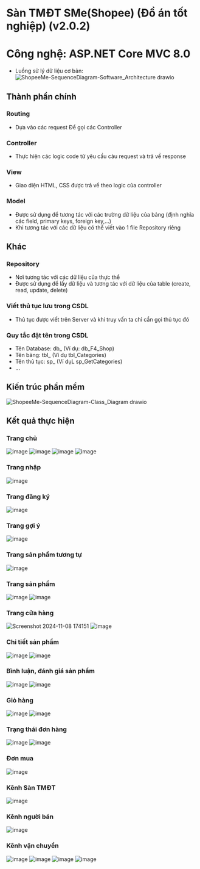 # Sàn TMĐT SMe(Shopee) (Đồ án tốt nghiệp) (v2.0.2)
# Công nghệ: ASP.NET Core MVC  8.0
- Luồng sử lý dữ liệu cơ bản: 
![ShopeeMe-SequenceDiagram-Software_Architecture drawio](https://github.com/user-attachments/assets/fd93c90b-e2d6-4118-b80e-6d50222115ce)
## Thành phần chính
### Routing
- Dựa vào các request Để gọi các Controller

### Controller
- Thực hiện các logic code từ yêu cầu cảu request và trả về response

### View
- Giao diện HTML, CSS được trả về theo logic của controller

### Model
- Được sử dụng để tương tác với các trường dữ liệu của bảng (định nghĩa các field, primary keys, foreign key,...)
- Khi tương tác với các dữ liệu có thể viết vào 1 file Repository riêng

## Khác
### Repository 
- Nơi tương tác với các dữ liệu của thực thể
- Được sử dụng để lấy dữ liệu và tương tác với dữ liệu của table (create, read, update, delete)

### Viết thủ tục lưu trong CSDL
  - Thủ tục được viết trên Server và khi truy vấn ta chỉ cần gọi thủ tục đó
### Quy tắc đặt tên trong CSDL
 - Tên Database: db_ (Ví dụ: db_F4_Shop)
 - Tên bảng: tbl_ (Ví dụ tbl_Categories)
 - Tên thủ tục: sp_ (Ví dụL sp_GetCategories)
 - ...
## Kiến trúc phần mềm
![ShopeeMe-SequenceDiagram-Class_Diagram drawio](https://github.com/user-attachments/assets/c75c3751-11ea-4107-ad2b-768d7b38ce1f)
## Kết quả thực hiện
### Trang chủ
![image](https://github.com/user-attachments/assets/e6b35f79-cd0d-4932-85b3-906df3287009)
![image](https://github.com/user-attachments/assets/29c8b7d8-db10-4563-893b-8222eb467589)
![image](https://github.com/user-attachments/assets/c6a6d62b-1f22-4b19-8a66-a65dcd49a1cf)
![image](https://github.com/user-attachments/assets/e2c3a6bc-199c-4f90-ab33-6f8711133895)
### Trang nhập
![image](https://github.com/user-attachments/assets/06e8f0d3-628f-42ac-aa3c-fa0f24fcdbca)
### Trang đăng ký
![image](https://github.com/user-attachments/assets/224fc174-8b2e-4b29-9422-3ca0afe0df81)
### Trang gợi ý
![image](https://github.com/user-attachments/assets/01112b14-783e-4b0d-9583-6d4186394270)
### Trang sản phẩm tương tự
![image](https://github.com/user-attachments/assets/78f7eb1f-af99-4ccc-b980-db57efa32a0c)
### Trang sản phẩm
![image](https://github.com/user-attachments/assets/2d2189be-aba9-4194-a32b-759895bafec1)
![image](https://github.com/user-attachments/assets/380a489f-85df-4042-ac73-0732f90b3802)
### Trang cửa hàng
![Screenshot 2024-11-08 174151](https://github.com/user-attachments/assets/0f29dded-b194-4adc-8eca-34ee3c6b2e3e)
![image](https://github.com/user-attachments/assets/6fde07b9-0cac-49c7-ad95-c99f060621f5)
### Chi tiết sản phẩm
![image](https://github.com/user-attachments/assets/cfaa7bb1-68f9-41cd-9128-b7e75d91652c)
![image](https://github.com/user-attachments/assets/7036bda2-6a70-4d7b-ae95-603935bfd0f4)
### Bình luận, đánh giá sản phẩm
![image](https://github.com/user-attachments/assets/96c17b57-341d-4bd9-84cb-3d37acd72f43)
![image](https://github.com/user-attachments/assets/b41a4764-54dd-4e31-9a93-c5012c112795)
### Giỏ hàng
![image](https://github.com/user-attachments/assets/488fb398-7e8b-4840-bb77-911e5c112c1d)
![image](https://github.com/user-attachments/assets/b44e8532-64be-48b7-b9c5-94c78f8af912)
### Trạng thái đơn hàng
![image](https://github.com/user-attachments/assets/8e7aeff2-611c-4ce9-b91c-3731d01a7a11)
![image](https://github.com/user-attachments/assets/8ba2ee1f-0892-4152-b790-7f20b14d1196)
### Đơn mua
![image](https://github.com/user-attachments/assets/e3ea36f6-811f-4848-aed2-3ab9d2941213)
### Kênh Sàn TMĐT
![image](https://github.com/user-attachments/assets/9b81316d-9756-4b7b-9a0d-d6656c2a4595)
### Kênh người bán
![image](https://github.com/user-attachments/assets/0cae4cca-3932-47ad-8776-88cda161895c)
### Kênh vận chuyển
![image](https://github.com/user-attachments/assets/37d3f3e6-a3ba-4ea8-bdb9-9b202c3af710)
![image](https://github.com/user-attachments/assets/b856c8dc-cdd3-4fdc-8830-914747b567c1)
![image](https://github.com/user-attachments/assets/69b7955a-a9c5-4288-8ef0-fcf57303e96c)
![image](https://github.com/user-attachments/assets/18b61db6-a712-408f-a582-990c374d7aa4)


















